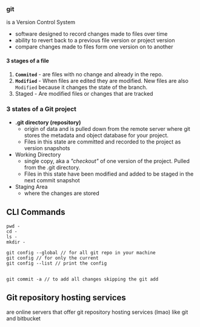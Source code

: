 ### git

is a Version Control System
- software designed to record changes made to files over time
- ability to revert back to a previous file version or project version
- compare changes made to files form one version on to another

#### 3 stages of a file
1. **`Commited`** - are files with no change and already in the repo.
2. **`Modified`** - When files are edited they are modified. New files are also `Modified` because it changes the state of the branch. 
3. Staged - Are modified files or changes that are tracked

### 3 states of a Git project
- **.git directory (repository)** 
    - origin of data and is pulled down from the remote server where git stores the metadata and object database for your project.
    - Files in this state are committed and recorded to the project as version snapshots
- Working Directory
    - single copy, aka a *"checkout"* of one version of the project. Pulled from the .git directory. 
    - Files in this state have been modified and added to be staged in the next commit snapshot
- Staging Area 
    - where the changes are stored


## CLI Commands
```
pwd -
cd -
ls -
mkdir -

git config --global // for all git repo in your machine
git config // for only the current
git config --list // print the config


git commit -a // to add all changes skipping the git add
```

## Git repository hosting services
are online servers that offer git repository hosting services (lmao) like git and bitbucket
